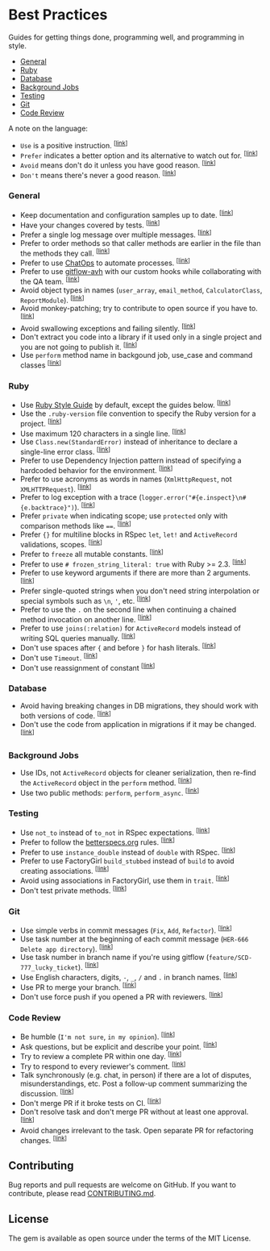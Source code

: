 # Best Practices

Guides for getting things done, programming well, and programming in style.

* [General](#general)
* [Ruby](#ruby)
* [Database](#database)
* [Background Jobs](#background-jobs)
* [Testing](#testing)
* [Git](#git)
* [Code Review](#code-review)

A note on the language:

* <a name="language-use"></a>
  `Use` is a positive instruction.
  <sup>[[link](#language-use)]</sup>
* <a name="language-prefer"></a>
  `Prefer` indicates a better option and its alternative to watch out for.
  <sup>[[link](#language-prefer)]</sup>
* <a name="language-avoid"></a>
  `Avoid` means don't do it unless you have good reason.
  <sup>[[link](#language-avoid)]</sup>
* <a name="language-dont"></a>
  `Don't` means there's never a good reason.
  <sup>[[link](#language-dont)]</sup>

### General

* <a name="general-docs"></a>
  Keep documentation and configuration samples up to date.
  <sup>[[link](#general-docs)]</sup>
* <a name="general-tests"></a>
  Have your changes covered by tests.
  <sup>[[link](#general-tests)]</sup>
* <a name="general-logging"></a>
  Prefer a single log message over multiple messages.
  <sup>[[link](#general-logging)]</sup>
* <a name="general-order-methods"></a>
  Prefer to order methods so that caller methods are earlier in the file than the methods they call.
  <sup>[[link](#general-order-methods)]</sup>
* <a name="general-chatops"></a>
  Prefer to use [ChatOps](https://www.pagerduty.com/blog/what-is-chatops/) to automate processes.
  <sup>[[link](#general-chatops)]</sup>
* <a name="general-gitflow-hooks"></a>
  Prefer to use [gitflow-avh](https://github.com/petervanderdoes/gitflow-avh) with our custom hooks while collaborating with the QA team.
  <sup>[[link](#general-gitflow-hooks)]</sup>
* <a name="general-type-naming"></a>
  Avoid object types in names (`user_array`, `email_method`, `CalculatorClass`, `ReportModule`).
  <sup>[[link](#general-type-naming)]</sup>
* <a name="general-no-monkeys"></a>
  Avoid monkey-patching; try to contribute to open source if you have to.
  <sup>[[link](#general-no-monkeys)]</sup>
* <a name="general-swallowed-exceptions"></a>
  Avoid swallowing exceptions and failing silently.
  <sup>[[link](#general-swallowed-exceptions)]</sup>
* <a name="general-stupid-gems"></a>
  Don't extract you code into a library if it used only in a single project and you are not going to publish it.
  <sup>[[link](#general-stupid-gems)]</sup>
* <a name="general-perform-method"></a>
  Use `perform` method name in backgound job, use_case and command classes
  <sup>[[link](#general-perform-method)]</sup>

### Ruby

* <a name="ruby-style-guide"></a>
  Use [Ruby Style Guide](https://github.com/bbatsov/ruby-style-guide) by default, except the guides below.
  <sup>[[link](#ruby-style-guide)]</sup>
* <a name="ruby-version"></a>
  Use the `.ruby-version` file convention to specify the Ruby version for a project.
  <sup>[[link](#ruby-version)]</sup>
* <a name="ruby-line-size"></a>
  Use maximum 120 characters in a single line.
  <sup>[[link](#ruby-line-size)]</sup>
* <a name="ruby-error-class"></a>
  Use `Class.new(StandardError)` instead of inheritance to declare a single-line error class.
  <sup>[[link](#ruby-error-class)]</sup>
* <a name="ruby-di"></a>
  Prefer to use Dependency Injection pattern instead of specifying a hardcoded behavior for the environment.
  <sup>[[link](#ruby-di)]</sup>
* <a name="ruby-acronyms"></a>
  Prefer to use acronyms as words in names (`XmlHttpRequest`, not `XMLHTTPRequest`).
  <sup>[[link](#ruby-acronyms)]</sup>
* <a name="ruby-exception-logging"></a>
  Prefer to log exception with a trace (`logger.error("#{e.inspect}\n#{e.backtrace}")`).
  <sup>[[link](#ruby-exception-logging)]</sup>
* <a name="ruby-scopes"></a>
  Prefer `private` when indicating scope; use `protected` only with comparison methods like `==`.
  <sup>[[link](#ruby-scopes)]</sup>
* <a name="ruby-bracket-blocks"></a>
  Prefer `{}` for multiline blocks in RSpec `let`, `let!` and `ActiveRecord` validations, scopes.
  <sup>[[link](#ruby-bracket-blocks)]</sup>
* <a name="ruby-freeze"></a>
  Prefer to `freeze` all mutable constants.
  <sup>[[link](#ruby-freeze)]</sup>
* <a name="ruby-frozen-strings"></a>
  Prefer to use `# frozen_string_literal: true` with Ruby >= 2.3.
  <sup>[[link](#ruby-frozen-strings)]</sup>
* <a name="ruby-keyword-args"></a>
  Prefer to use keyword arguments if there are more than 2 arguments.
  <sup>[[link](#ruby-keyword-args)]</sup>
* <a name="ruby-string-quotes"></a>
  Prefer single-quoted strings when you don't need string interpolation or special symbols such as `\n`, `'`, etc.
  <sup>[[link](#ruby-string-quotes)]</sup>
* <a name="ruby-method-chaining"></a>
  Prefer to use the `.` on the second line when continuing a chained method invocation on another line.
  <sup>[[link](#ruby-method-chaining)]</sup>
* <a name="ruby-ar-inner-join"></a>
  Prefer to use `joins(:relation)` for `ActiveRecord` models instead of writing SQL queries manually.
  <sup>[[link](#ruby-ar-inner-join)]</sup>
* <a name="ruby-hash-spaces"></a>
  Don't use spaces after `{` and before `}` for hash literals.
  <sup>[[link](#ruby-hash-spaces)]</sup>
* <a name="ruby-timeout"></a>
  Don't use `Timeout`.
  <sup>[[link](#ruby-timeout)]</sup>
* <a name="ruby-constant-reassignment"></a>
  Don't use reassignment of constant
  <sup>[[link](#ruby-constant-reassignment)]</sup>

### Database

* <a name="db-compatible-migrations"></a>
  Avoid having breaking changes in DB migrations, they should work with both versions of code.
  <sup>[[link](#db-compatible-migrations)]</sup>
* <a name="db-migration-app-code"></a>
  Don't use the code from application in migrations if it may be changed.
  <sup>[[link](#db-migration-app-code)]</sup>

### Background Jobs

* <a name="background-jobs-ids"></a>
  Use IDs, not `ActiveRecord` objects for cleaner serialization, then re-find the `ActiveRecord` object in the `perform` method.
  <sup>[[link](#background-jobs-ids)]</sup>
* <a name="background-jobs-methods"></a>
  Use two public methods: `perform`, `perform_async`.
  <sup>[[link](#background-jobs-methods)]</sup>

### Testing

* <a name="testing-not-to"></a>
  Use `not_to` instead of `to_not` in RSpec expectations.
  <sup>[[link](#testing-not-to)]</sup>
* <a name="testing-betterspecs"></a>
  Prefer to follow the [betterspecs.org](http://betterspecs.org/) rules.
  <sup>[[link](#testing-betterspecs)]</sup>
* <a name="testing-instance-double"></a>
  Prefer to use `instance_double` instead of `double` with RSpec.
  <sup>[[link](#testing-instance-double)]</sup>
* <a name="testing-build-stubbed"></a>
  Prefer to use FactoryGirl `build_stubbed` instead of `build` to avoid creating associations.
  <sup>[[link](#testing-build-stubbed)]</sup>
* <a name="testing-factory-assoc"></a>
  Avoid using associations in FactoryGirl, use them in `trait`.
  <sup>[[link](#testing-factory-assoc)]</sup>
* <a name="testing-private-methods"></a>
  Don't test private methods.
  <sup>[[link](#testing-private-methods)]</sup>

### Git

* <a name="git-message-verbs"></a>
  Use simple verbs in commit messages (`Fix`, `Add`, `Refactor`).
  <sup>[[link](#git-message-verbs)]</sup>
* <a name="git-message-task-number"></a>
  Use task number at the beginning of each commit message (`HER-666 Delete app directory`).
  <sup>[[link](#git-message-task-number)]</sup>
* <a name="git-branch-task-number"></a>
  Use task number in branch name if you're using gitflow (`feature/SCD-777_lucky_ticket`).
  <sup>[[link](#git-branch-task-number)]</sup>
* <a name="git-branch-chars"></a>
  Use English characters, digits, `-`, `_`, `/` and `.` in branch names.
  <sup>[[link](#git-branch-chars)]</sup>
* <a name="git-merge-pr"></a>
  Use PR to merge your branch.
  <sup>[[link](#git-merge-pr)]</sup>
* <a name="git-force-push"></a>
  Don't use force push if you opened a PR with reviewers.
  <sup>[[link](#git-force-push)]</sup>

### Code Review

* <a name="review-humble"></a>
  Be humble (`I'm not sure`, `in my opinion`).
  <sup>[[link](#review-humble)]</sup>
* <a name="review-questions"></a>
  Ask questions, but be explicit and describe your point.
  <sup>[[link](#review-questions)]</sup>
* <a name="review-deadline"></a>
  Try to review a complete PR within one day.
  <sup>[[link](#review-deadline)]</sup>
* <a name="review-reply-comments"></a>
  Try to respond to every reviewer's comment.
  <sup>[[link](#review-reply-comments)]</sup>
* <a name="review-talk"></a>
  Talk synchronously (e.g. chat, in person) if there are a lot of disputes, misunderstandings, etc. Post a follow-up comment summarizing the discussion.
  <sup>[[link](#review-talk)]</sup>
* <a name="review-red-pr"></a>
  Don't merge PR if it broke tests on CI.
  <sup>[[link](#review-red-pr)]</sup>
* <a name="review-approve"></a>
  Don't resolve task and don't merge PR without at least one approval.
  <sup>[[link](#review-approve)]</sup>
* <a name="review-changes"></a>
  Avoid changes irrelevant to the task. Open separate PR for refactoring changes.
  <sup>[[link](#review-changes)]</sup>

## Contributing

Bug reports and pull requests are welcome on GitHub. If you want to contribute, please read [CONTRIBUTING.md](./CONTRIBUTING.md).

## License

The gem is available as open source under the terms of the MIT License.
